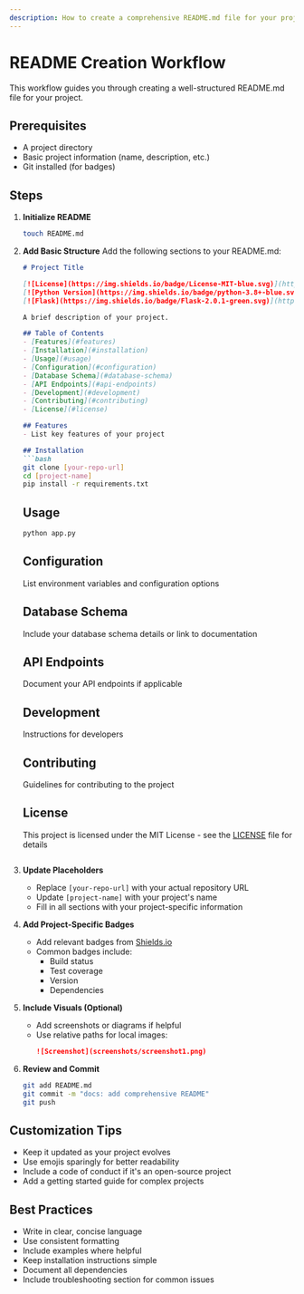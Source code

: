```yaml
---
description: How to create a comprehensive README.md file for your project
---
```


# README Creation Workflow

This workflow guides you through creating a well-structured README.md file for your project.

## Prerequisites
- A project directory
- Basic project information (name, description, etc.)
- Git installed (for badges)

## Steps

1. **Initialize README**
   ```bash
   touch README.md
   ```

2. **Add Basic Structure**
   Add the following sections to your README.md:
   ```markdown
   # Project Title
   
   [![License](https://img.shields.io/badge/License-MIT-blue.svg)](https://opensource.org/licenses/MIT)
   [![Python Version](https://img.shields.io/badge/python-3.8+-blue.svg)](https://www.python.org/)
   [![Flask](https://img.shields.io/badge/Flask-2.0.1-green.svg)](https://flask.palletsprojects.com/)
   
   A brief description of your project.
   
   ## Table of Contents
   - [Features](#features)
   - [Installation](#installation)
   - [Usage](#usage)
   - [Configuration](#configuration)
   - [Database Schema](#database-schema)
   - [API Endpoints](#api-endpoints)
   - [Development](#development)
   - [Contributing](#contributing)
   - [License](#license)
   
   ## Features
   - List key features of your project
   
   ## Installation
   ```bash
   git clone [your-repo-url]
   cd [project-name]
   pip install -r requirements.txt
   ```
   
   ## Usage
   ```bash
   python app.py
   ```
   
   ## Configuration
   List environment variables and configuration options
   
   ## Database Schema
   Include your database schema details or link to documentation
   
   ## API Endpoints
   Document your API endpoints if applicable
   
   ## Development
   Instructions for developers
   
   ## Contributing
   Guidelines for contributing to the project
   
   ## License
   This project is licensed under the MIT License - see the [LICENSE](LICENSE) file for details
   ```

3. **Update Placeholders**
   - Replace `[your-repo-url]` with your actual repository URL
   - Update `[project-name]` with your project's name
   - Fill in all sections with your project-specific information

4. **Add Project-Specific Badges**
   - Add relevant badges from [Shields.io](https://shields.io/)
   - Common badges include:
     - Build status
     - Test coverage
     - Version
     - Dependencies

5. **Include Visuals (Optional)**
   - Add screenshots or diagrams if helpful
   - Use relative paths for local images:
     ```markdown
     ![Screenshot](screenshots/screenshot1.png)
     ```

6. **Review and Commit**
   ```bash
   git add README.md
   git commit -m "docs: add comprehensive README"
   git push
   ```

## Customization Tips
- Keep it updated as your project evolves
- Use emojis sparingly for better readability
- Include a code of conduct if it's an open-source project
- Add a getting started guide for complex projects

## Best Practices
- Write in clear, concise language
- Use consistent formatting
- Include examples where helpful
- Keep installation instructions simple
- Document all dependencies
- Include troubleshooting section for common issues